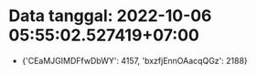 # Data tanggal: 2022-10-06 05:55:02.527419+07:00

* {'CEaMJGIMDFfwDbWY': 4157, 'bxzfjEnnOAacqQGz': 2188}
